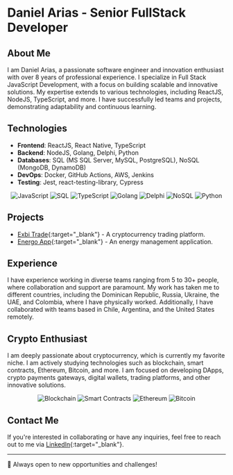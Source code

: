# Daniel Arias - Senior FullStack Developer

## About Me
I am Daniel Arias, a passionate software engineer and innovation enthusiast with over 8 years of professional experience. I specialize in Full Stack JavaScript Development, with a focus on building scalable and innovative solutions. My expertise extends to various technologies, including ReactJS, NodeJS, TypeScript, and more. I have successfully led teams and projects, demonstrating adaptability and continuous learning.

## Technologies
- **Frontend**: ReactJS, React Native, TypeScript
- **Backend**: NodeJS, Golang, Delphi, Python
- **Databases**: SQL (MS SQL Server, MySQL, PostgreSQL), NoSQL (MongoDB, DynamoDB)
- **DevOps**: Docker, GitHub Actions, AWS, Jenkins
- **Testing**: Jest, react-testing-library, Cypress

<p align="center">
  <img src="https://img.shields.io/badge/JavaScript-F7DF1E?style=for-the-badge&logo=javascript&logoColor=black" alt="JavaScript">
  <img src="https://img.shields.io/badge/SQL-4479A1?style=for-the-badge&logo=sql&logoColor=white" alt="SQL">
  <img src="https://img.shields.io/badge/TypeScript-3178C6?style=for-the-badge&logo=typescript&logoColor=white" alt="TypeScript">
  <img src="https://img.shields.io/badge/Golang-00ADD8?style=for-the-badge&logo=go&logoColor=white" alt="Golang">
  <img src="https://img.shields.io/badge/Delphi-EE1F35?style=for-the-badge&logo=delphi&logoColor=white" alt="Delphi">
  <img src="https://img.shields.io/badge/NoSQL-4DB33D?style=for-the-badge&logo=nosql&logoColor=white" alt="NoSQL">
  <img src="https://img.shields.io/badge/Python-3776AB?style=for-the-badge&logo=python&logoColor=white" alt="Python">
</p>

## Projects
- [Exbi Trade](https://exbi.trade/en){:target="_blank"} - A cryptocurrency trading platform.
- [Energo App](https://energo.app/){:target="_blank"} - An energy management application.

## Experience
I have experience working in diverse teams ranging from 5 to 30+ people, where collaboration and support are paramount. My work has taken me to different countries, including the Dominican Republic, Russia, Ukraine, the UAE, and Colombia, where I have physically worked. Additionally, I have collaborated with teams based in Chile, Argentina, and the United States remotely.

## Crypto Enthusiast
I am deeply passionate about cryptocurrency, which is currently my favorite niche. I am actively studying technologies such as blockchain, smart contracts, Ethereum, Bitcoin, and more. I am focused on developing DApps, crypto payments gateways, digital wallets, trading platforms, and other innovative solutions.

<p align="center">
  <img src="https://img.shields.io/badge/Blockchain-121D33?style=for-the-badge&logo=blockchain.com&logoColor=white" alt="Blockchain">
  <img src="https://img.shields.io/badge/Smart%20Contracts-121D33?style=for-the-badge&logo=ethereum&logoColor=white" alt="Smart Contracts">
  <img src="https://img.shields.io/badge/Ethereum-3C3C3D?style=for-the-badge&logo=ethereum&logoColor=white" alt="Ethereum">
  <img src="https://img.shields.io/badge/Bitcoin-F7931A?style=for-the-badge&logo=bitcoin&logoColor=white" alt="Bitcoin">
</p>

## Contact Me
If you're interested in collaborating or have any inquiries, feel free to reach out to me via [LinkedIn](https://www.linkedin.com/in/daniel-arias-ab6b3a74/){:target="_blank"}.

---

🚀 Always open to new opportunities and challenges!
